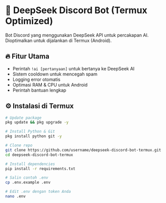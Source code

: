 # 🤖 DeepSeek Discord Bot (Termux Optimized)

Bot Discord yang menggunakan DeepSeek API untuk percakapan AI. Dioptimalkan untuk dijalankan di Termux (Android).

## 🔥 Fitur Utama
- Perintah `!ai [pertanyaan]` untuk bertanya ke DeepSeek AI
- Sistem cooldown untuk mencegah spam
- Logging error otomatis
- Optimasi RAM & CPU untuk Android
- Perintah bantuan lengkap

## ⚙️ Instalasi di Termux

```bash
# Update package
pkg update && pkg upgrade -y

# Install Python & Git
pkg install python git -y

# Clone repo
git clone https://github.com/username/deepseek-discord-bot-termux.git
cd deepseek-discord-bot-termux

# Install dependencies
pip install -r requirements.txt

# Salin contoh .env
cp .env.example .env

# Edit .env dengan token Anda
nano .env
